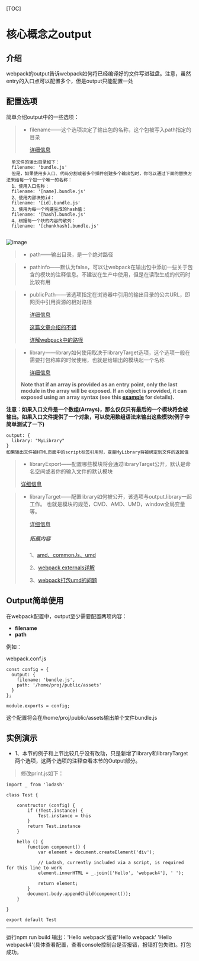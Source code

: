 [TOC]

# 核心概念之output



## 介绍
webpack的output告诉webpack如何将已经编译好的文件写进磁盘。注意，虽然entry的入口点可以配置多个，但是output只能配置一处



## 配置选项
简单介绍output中的一些选项：

> - filename——这个选项决定了输出包的名称，这个包被写入path指定的目录  
>
>   [详细信息](https://webpack.js.org/configuration/output/#output-filename)
```
  单文件的输出目录如下：
  filename: 'bundle.js'
  但是，如果使用多入口、代码分割或者多个插件创建多个输出包时，你可以通过下面的替换方法来给每一个包一个唯一的名称：
  1、使用入口名称：
  filename: '[name].bundle.js'
  2、使用内部块的id：
  filename: '[id].bundle.js'
  3、使用为每一个构建生成的hash值：
  filename: '[hash].bundle.js'
  4、根据每一个块的内容的散列：
  filename: '[chunkhash].bundle.js'
  
```
![image](https://github.com/yancongcong1/blog/blob/master/webpack/static/images/lesson4-1.png)  



> - path——输出目录，是一个绝对路径

> - pathinfo——默认为false，可以让webpack在输出包中添加一些关于包含的模块的注释信息。不建议在生产中使用，但是在读取生成的代码时比较有用  

> - publicPath——该选项指定在浏览器中引用的输出目录的公共URL，即网页中引用资源的相对路径  
>
>   [详细信息](https://webpack.js.org/configuration/output/#output-filename)  
>
>   [这篇文章介绍的不错](https://www.cnblogs.com/gaomingchao/p/6911762.html)  
>
>   [详解webpack中的路径](https://www.cnblogs.com/libin-1/p/6592114.html)  



> - library——library如何使用取决于libraryTarget选项，这个选项一般在需要打包称库的时候使用，也就是给输出的模块起一个名称  
>
>   [详细信息](https://webpack.js.org/configuration/output/#output-library)  
>
> **Note that if an array is provided as an entry point, only the last module in the array will be exposed.
> If an object is provided, it can exposed using an array syntax (see this **[example](https://github.com/webpack/webpack/tree/master/examples/multi-part-library)** for details).**

**注意：如果入口文件是一个数组(Arrays)，那么仅仅只有最后的一个模块将会被输出。如果入口文件提供了一个对象，可以使用数组语法来输出这些模块(例子中简单测试了一下)**
```
output: {
  library: "MyLibrary"
}
如果输出文件被HTML页面中的script标签引用时，变量MyLibrary将被绑定到文件的返回值
```

>- libraryExport——配置哪些模块将会通过libraryTarget公开，默认是命名空间或者你的输入文件的默认模块
>
>  [详细信息](https://webpack.js.org/configuration/output/#output-libraryexport)



> - libraryTarget——配置library如何被公开，该选项与output.library一起工作。  也就是模块的规范，CMD、AMD、UMD，window全局变量等。
>
>    [详细信息](https://webpack.js.org/configuration/output/#output-libraryTarget)  
>
>     ##### 拓展内容
>
>     1、[amd、commonJs、umd](http://web.jobbole.com/82238/)
>
>     2、[webpack externals详解](http://www.tangshuang.net/3343.html)
>
>     3、[webpack打包umd的问题](https://segmentfault.com/q/1010000005028964)

## Output简单使用
在webpack配置中，output至少需要配置两项内容：

- **filename**
- **path**  

例如：  

webpack.conf.js
```
const config = {
  output: {
    filename: 'bundle.js',
    path: '/home/proj/public/assets'
  }
};

module.exports = config;
```
这个配置将会在/home/proj/public/assets输出单个文件bundle.js  

## 实例演示
- 1、本节的例子和上节比较几乎没有改动，只是新增了library和libraryTarget两个选项，这两个选项的注释查看本节的Output部分。  
> 修改print.js如下：
```
import _ from 'lodash'

class Test {

    constructor (config) {
        if (!Test.instance) {
            Test.instance = this
        }
        return Test.instance
    }

    hello () {
        function component() {
            var element = document.createElement('div');

            // Lodash, currently included via a script, is required for this line to work
            element.innerHTML = _.join(['Hello', 'webpack4'], ' ');

            return element;
        }
        document.body.appendChild(component());
    }

}

export default Test
```

---
运行npm run build
输出：'Hello webpack'或者'Hello webpack' 'Hello webpack4'(具体查看配置，查看console控制台是否报错，报错打包失败)。打包成功。